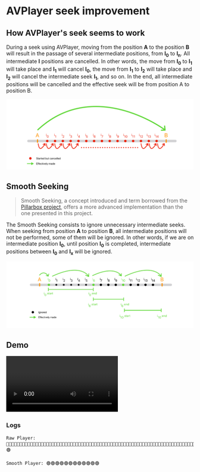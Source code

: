 # AVPlayer seek improvement

## How AVPlayer's seek seems to work

During a seek using AVPlayer, moving from the position **A** to the position **B** will result in the passage of several intermediate positions, from **I<sub>0</sub>** to **I<sub>n</sub>**.
All intermediate **I** positions are cancelled. In other words, the move from **I<sub>0</sub>** to **I<sub>1</sub>** will take place and **I<sub>1</sub>** will cancel **I<sub>0</sub>**, the move from **I<sub>1</sub>** to **I<sub>2</sub>** will take place and **I<sub>2</sub>** will cancel the intermediate seek **I<sub>1</sub>**, and so on. In the end, all intermediate positions will be cancelled and the effective seek will be from position A to position B.

![AVPlayer Seek](Resources/smooth-seeking-0.jpg)

## Smooth Seeking

> Smooth Seeking, a concept introduced and term borrowed from the [Pillarbox project](https://github.com/SRGSSR/pillarbox-apple), offers a more advanced implementation than the one presented in this project.

The Smooth Seeking consists to ignore unnecessary intermediate seeks. When seeking from position **A** to position **B**, all intermediate positions will not be performed, some of them will be ignored. In other words, if we are on intermediate position **I<sub>0</sub>**, until position **I<sub>0</sub>** is completed, intermediate positions between **I<sub>0</sub>** and **I<sub>x</sub>** will be ignored.

![Smooth Seek](Resources/smooth-seeking-1.jpg)

## Demo

![Demo Logs](Resources/demo.mov)

### Logs

```
Raw Player: 🔴🔴🔴🔴🔴🔴🔴🔴🔴🔴🔴🔴🔴🔴🔴🔴🔴🔴🔴🔴🔴🔴🔴🔴🔴🔴🔴🔴🔴🔴🔴🔴🔴🔴🔴🔴🔴🔴🔴🔴🔴🔴🔴🔴🔴🔴🔴🔴🔴🔴🔴🔴🔴🔴🔴🔴🔴🔴🔴🔴🔴🔴🔴🔴🔴🔴🔴🔴🔴🔴🔴🔴🔴🔴🔴🔴🔴🔴🔴🔴🔴🔴🔴🔴🔴🔴🔴🔴🔴🔴🔴🔴🔴🔴🔴🔴🔴🔴🔴🔴🔴🔴🔴🔴🔴🔴🔴🔴🔴🔴🔴🔴🔴🔴🔴🔴🔴🔴🔴🔴🔴🔴🔴🔴🔴🔴🔴🔴🔴🔴🔴🔴🔴🔴🔴🔴🔴🟢

Smooth Player: 🟢🟢🟢🟢🟢🟢🟢🟢🟢🟢🟢🟢
```